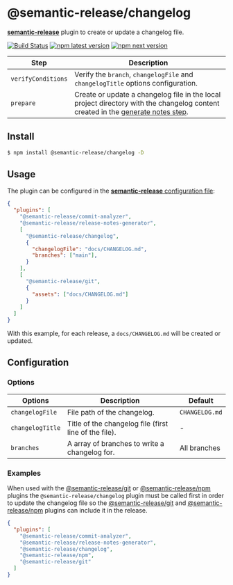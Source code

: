 # @semantic-release/changelog

[**semantic-release**](https://github.com/semantic-release/semantic-release) plugin to create or update a changelog file.

[![Build Status](https://github.com/semantic-release/changelog/workflows/Test/badge.svg)](https://github.com/semantic-release/changelog/actions?query=workflow%3ATest+branch%3Amaster) [![npm latest version](https://img.shields.io/npm/v/@semantic-release/changelog/latest.svg)](https://www.npmjs.com/package/@semantic-release/changelog)
[![npm next version](https://img.shields.io/npm/v/@semantic-release/changelog/next.svg)](https://www.npmjs.com/package/@semantic-release/changelog)

| Step               | Description                                                                                                                                                                                           |
| ------------------ | ----------------------------------------------------------------------------------------------------------------------------------------------------------------------------------------------------- |
| `verifyConditions` | Verify the `branch`, `changelogFile` and `changelogTitle` options configuration.                                                                                                                                |
| `prepare`          | Create or update a changelog file in the local project directory with the changelog content created in the [generate notes step](https://github.com/semantic-release/semantic-release#release-steps). |

## Install

```bash
$ npm install @semantic-release/changelog -D
```

## Usage

The plugin can be configured in the [**semantic-release** configuration file](https://github.com/semantic-release/semantic-release/blob/caribou/docs/usage/configuration.md#configuration):

```json
{
  "plugins": [
    "@semantic-release/commit-analyzer",
    "@semantic-release/release-notes-generator",
    [
      "@semantic-release/changelog",
      {
        "changelogFile": "docs/CHANGELOG.md",
        "branches": ["main"],
      }
    ],
    [
      "@semantic-release/git",
      {
        "assets": ["docs/CHANGELOG.md"]
      }
    ]
  ]
}
```

With this example, for each release, a `docs/CHANGELOG.md` will be created or updated.

## Configuration

### Options

| Options          | Description                                                | Default        |
| ---------------- | ---------------------------------------------------------- | -------------- |
| `changelogFile`  | File path of the changelog.                                | `CHANGELOG.md` |
| `changelogTitle` | Title of the changelog file (first line of the file).      | -              |
| `branches`       | A array of branches to write a changelog for. | All branches             |

### Examples

When used with the [@semantic-release/git](https://github.com/semantic-release/git) or [@semantic-release/npm](https://github.com/semantic-release/npm) plugins the `@semantic-release/changelog` plugin must be called first in order to update the changelog file so the [@semantic-release/git](https://github.com/semantic-release/git) and [@semantic-release/npm](https://github.com/semantic-release/npm) plugins can include it in the release.

```json
{
  "plugins": [
    "@semantic-release/commit-analyzer",
    "@semantic-release/release-notes-generator",
    "@semantic-release/changelog",
    "@semantic-release/npm",
    "@semantic-release/git"
  ]
}
```
